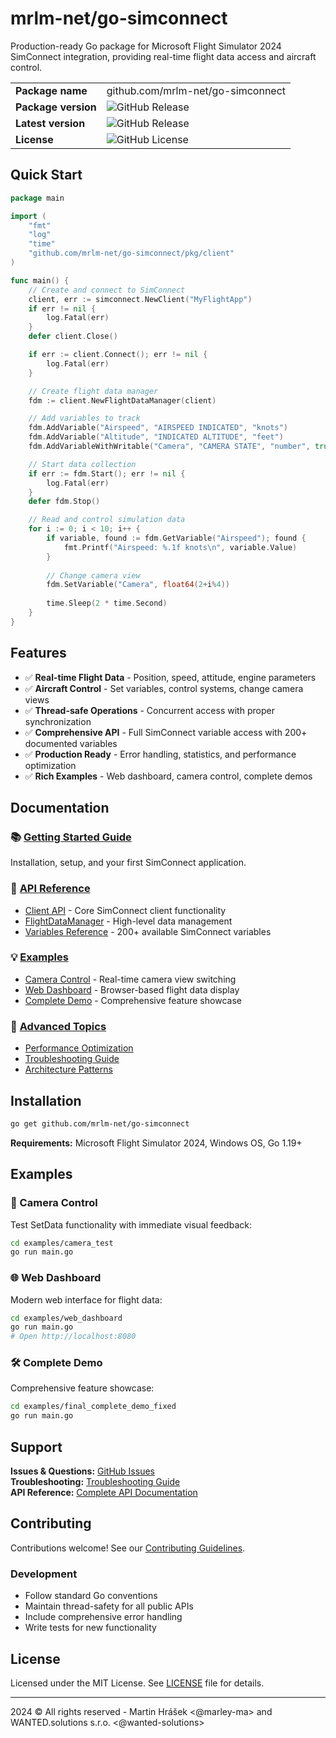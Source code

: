 # mrlm-net/go-simconnect

Production-ready Go package for Microsoft Flight Simulator 2024 SimConnect integration, providing real-time flight data access and aircraft control.

|  |  |
|---|---|
| **Package name** | github.com/mrlm-net/go-simconnect |
| **Package version** | ![GitHub Release](https://img.shields.io/github/v/release/mrlm-net/go-simconnect) |
| **Latest version** | ![GitHub Release](https://img.shields.io/github/v/release/mrlm-net/go-simconnect) |
| **License** | ![GitHub License](https://img.shields.io/github/license/mrlm-net/go-simconnect) |

## Quick Start

```go
package main

import (
    "fmt"
    "log"
    "time"
    "github.com/mrlm-net/go-simconnect/pkg/client"
)

func main() {
    // Create and connect to SimConnect
    client, err := simconnect.NewClient("MyFlightApp")
    if err != nil {
        log.Fatal(err)
    }
    defer client.Close()

    if err := client.Connect(); err != nil {
        log.Fatal(err)
    }

    // Create flight data manager
    fdm := client.NewFlightDataManager(client)

    // Add variables to track
    fdm.AddVariable("Airspeed", "AIRSPEED INDICATED", "knots")
    fdm.AddVariable("Altitude", "INDICATED ALTITUDE", "feet")
    fdm.AddVariableWithWritable("Camera", "CAMERA STATE", "number", true)

    // Start data collection
    if err := fdm.Start(); err != nil {
        log.Fatal(err)
    }
    defer fdm.Stop()

    // Read and control simulation data
    for i := 0; i < 10; i++ {
        if variable, found := fdm.GetVariable("Airspeed"); found {
            fmt.Printf("Airspeed: %.1f knots\n", variable.Value)
        }
        
        // Change camera view
        fdm.SetVariable("Camera", float64(2+i%4))
        
        time.Sleep(2 * time.Second)
    }
}
```

## Features

- ✅ **Real-time Flight Data** - Position, speed, attitude, engine parameters
- ✅ **Aircraft Control** - Set variables, control systems, change camera views
- ✅ **Thread-safe Operations** - Concurrent access with proper synchronization
- ✅ **Comprehensive API** - Full SimConnect variable access with 200+ documented variables
- ✅ **Production Ready** - Error handling, statistics, and performance optimization
- ✅ **Rich Examples** - Web dashboard, camera control, complete demos

## Documentation

### 📚 [Getting Started Guide](docs/getting-started.md)
Installation, setup, and your first SimConnect application.

### 📖 [API Reference](docs/api/)
- [Client API](docs/api/client.md) - Core SimConnect client functionality
- [FlightDataManager](docs/api/flight-data-manager.md) - High-level data management
- [Variables Reference](docs/api/variables.md) - 200+ available SimConnect variables

### 💡 [Examples](docs/examples/)
- [Camera Control](examples/camera_test/) - Real-time camera view switching
- [Web Dashboard](examples/web_dashboard/) - Browser-based flight data display
- [Complete Demo](examples/final_complete_demo_fixed/) - Comprehensive feature showcase

### 🔧 [Advanced Topics](docs/advanced/)
- [Performance Optimization](docs/advanced/performance.md)
- [Troubleshooting Guide](docs/advanced/troubleshooting.md)
- [Architecture Patterns](docs/advanced/architecture.md)

## Installation

```bash
go get github.com/mrlm-net/go-simconnect
```

**Requirements:** Microsoft Flight Simulator 2024, Windows OS, Go 1.19+

## Examples

### 🎥 Camera Control
Test SetData functionality with immediate visual feedback:
```bash
cd examples/camera_test
go run main.go
```

### 🌐 Web Dashboard  
Modern web interface for flight data:
```bash
cd examples/web_dashboard
go run main.go
# Open http://localhost:8080
```

### 🛠️ Complete Demo
Comprehensive feature showcase:
```bash
cd examples/final_complete_demo_fixed
go run main.go
```
## Support

**Issues & Questions:** [GitHub Issues](https://github.com/mrlm-net/go-simconnect/issues)  
**Troubleshooting:** [Troubleshooting Guide](docs/advanced/troubleshooting.md)  
**API Reference:** [Complete API Documentation](docs/api/)

## Contributing

Contributions welcome! See our [Contributing Guidelines](CONTRIBUTING.md).

### Development
- Follow standard Go conventions
- Maintain thread-safety for all public APIs
- Include comprehensive error handling
- Write tests for new functionality

## License

Licensed under the MIT License. See [LICENSE](LICENSE) file for details.

---
2024 © All rights reserved - Martin Hrášek <@marley-ma> and WANTED.solutions s.r.o. <@wanted-solutions>
